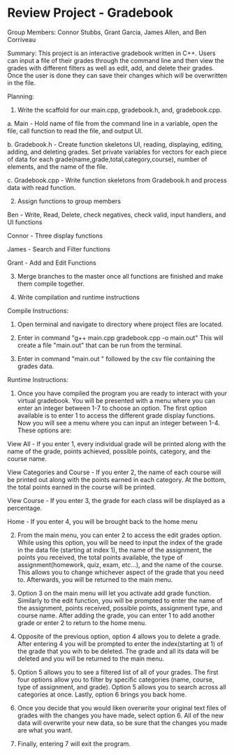 # Review Project - Gradebook
Group Members: Connor Stubbs, Grant Garcia, James Allen, and Ben Corriveau

Summary: This project is an interactive gradebook written in C++. Users can input a file of their grades through the command line and then view the grades with different filters as well as edit, add, and delete their grades. Once the user is done they can save their changes which will be overwritten in the file. 


Planning:

1. Write the scaffold for our main.cpp, gradebook.h, and, gradebook.cpp.
  

a. Main - Hold name of file from the command line in a variable, open the file, call function to read the file, and output UI.
  
  b. Gradebook.h - Create function skeletons UI, reading, displaying, editing, adding, and deleting grades. Set private variables for vectors for each piece of data for each grade(name,grade,total,category,course), number of elements, and the name of the file.
  
  c. Gradebook.cpp - Write function skeletons from Gradebook.h and process data with read function.
  
2. Assign functions to group members

  Ben - Write, Read, Delete, check negatives, check valid, input handlers, and UI functions
  
  Connor - Three display functions
  
  James - Search and Filter functions
  
  Grant - Add and Edit Functions
  
3. Merge branches to the master once all functions are finished and make them compile together.
 
4. Write compilation and runtime instructions
 
 
Compile Instructions:

1. Open terminal and navigate to directory where project files are located.

2. Enter in command "g++ main.cpp gradebook.cpp -o main.out"
  This will create a file "main.out" that can be run from the terminal.
  
3. Enter in command "main.out " followed by the csv file containing the grades data.
 
Runtime Instructions:

1. Once you have compiled the program you are ready to interact with your virtual gradebook. You will be presented with a menu where you can enter an integer between 1-7 to choose an option. The first option available is to enter 1 to access the different grade display functions. Now you will see a menu where you can input an integer between 1-4. These options are:

  View All - If you enter 1, every individual grade will be printed along with the name of the grade, points achieved, possible points, category, and the course name.
  
 View Categories and Course - If you enter 2, the name of each course will be printed out along with the points earned in each category. At the bottom, the total points earned in the course will be printed. 
 
 View Course - If you enter 3, the grade for each class will be displayed as a percentage.
 
 Home - If you enter 4, you will be brought back to the home menu
 
2. From the main menu, you can enter 2 to access the edit grades option. While using this option, you will be need to input the index of the grade in the data file (starting at index 1), the name of the assignment, the points you received, the total points available, the type of assignment(homework, quiz, exam, etc...), and the name of the course. This allows you to change whichever aspect of the grade that you need to. Afterwards, you will be returned to the main menu.

3. Option 3 on the main menu will let you activate add grade function. Similarly to the edit function, you will be prompted to enter the name of the assignment, points received, possible points, assignment type, and course name. After adding the grade, you can enter 1 to add another grade or enter 2 to return to the home menu.

4. Opposite of the previous option, option 4 allows you to delete a grade. After entering 4 you will be prompted to enter the index(starting at 1) of the grade that you wih to be deleted. The grade and all its data will be deleted and you will be returned to the main menu.

5. Option 5 allows you to see a filtered list of all of your grades. The first four options allow you to filter by specific categories (name, course, type of assignment, and grade). Option 5 allows you to search across all categories at once. Lastly, option 6 brings you back home.

6. Once you decide that you would liken overwrite your original text files of grades with the changes you have made, select option 6. All of the new data will overwrite your new data, so be sure that the changes you made are what you want.

7. Finally, entering 7 will exit the program.
 
 
  
  
